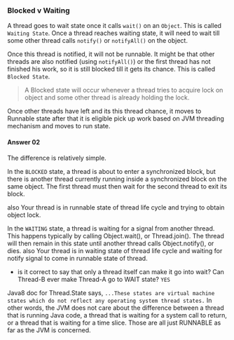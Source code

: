 ### Blocked v Waiting

A thread goes to wait state once it calls `wait()` on an `Object`. This is called `Waiting State`. Once a thread reaches waiting state, it will need to wait till some other thread calls `notify()` or `notifyAll()` on the object.

Once this thread is notified, it will not be runnable. It might be that other threads are also notified (using `notifyAll()`) or the first thread has not finished his work, so it is still blocked till it gets its chance. This is called `Blocked State`. 

> A Blocked state will occur whenever a thread tries to acquire lock on object and some other thread is already holding the lock.

Once other threads have left and its this thread chance, it moves to Runnable state after that it is eligible pick up work based on JVM threading mechanism and moves to run state.


#### Answer 02

The difference is relatively simple.

In the `BLOCKED` state, a thread is about to enter a synchronized block, but there is another thread currently running inside a synchronized block on the same object. The first thread must then wait for the second thread to exit its block.

also Your thread is in runnable state of thread life cycle and trying to obtain object lock.


In the `WAITING` state, a thread is waiting for a signal from another thread. This happens typically by calling Object.wait(), or Thread.join(). The thread will then remain in this state until another thread calls Object.notify(), or dies.
also Your thread is in waiting state of thread life cycle and waiting for notify signal to come in runnable state of thread.


 - is it correct to say that only a thread itself can make it go into wait? Can Thread-B ever make Thread-A go to WAIT state? `YES`


Java8 doc for Thread.State says, `...These states are virtual machine states which do not reflect any operating system thread states.` In other words, the JVM does not care about the difference between a thread that is running Java code, a thread that is waiting for a system call to return, or a thread that is waiting for a time slice. Those are all just RUNNABLE as far as the JVM is concerned.
